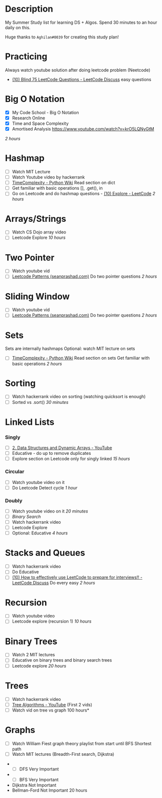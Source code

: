 # Description

My Summer Study list for learning DS + Algos. Spend 30 minutes to an hour daily on this.

Huge thanks to `Aghilan#0039` for creating this study plan!

# Practicing
Always watch youtube solution after doing leetcode problem (Neetcode)
- [(10) Blind 75 LeetCode Questions - LeetCode Discuss](https://leetcode.com/discuss/general-discussion/460599/blind-75-leetcode-questions) easy questions


# Big O Notation
- [X] My Code School - Big O Notation
- [X] Research Online
- [X] Time and Space Complexity
- [X] Amortised Analysis https://www.youtube.com/watch?v=krO5LQNyGtM

*2 hours*

# Hashmap
- [ ] Watch MIT Lecture
- [ ] Watch Youtube video by hackerrank
- [ ] [TimeComplexity - Python Wiki](https://wiki.python.org/moin/TimeComplexity) Read section on dict
- [ ] Get familiar with basic operations [], .get(), in
- [ ] Go on Leetcode and do hashmap questions - [(10) Explore - LeetCode](https://leetcode.com/explore/learn/card/hash-table/) 
*2 hours*

# Arrays/Strings
- [ ] Watch CS Dojo array video
- [ ] Leetcode Explore
*10 hours*

# Two Pointer
- [ ] Watch youtube vid
- [ ] [Leetcode Patterns (seanprashad.com)](https://seanprashad.com/leetcode-patterns/) Do two pointer questions
*2 hours*

# Sliding Window
- [ ] Watch youtube vid
- [ ] [Leetcode Patterns (seanprashad.com)](https://seanprashad.com/leetcode-patterns/) Do two pointer questions
*2 hours*

# Sets
Sets are internally hashmaps
Optional: watch MIT lecture on sets
- [ ] [TimeComplexity - Python Wiki](https://wiki.python.org/moin/TimeComplexity) Read section on sets
Get familiar with basic operations
*2 hours*

# Sorting
- [ ] Watch hackerrank video on sorting (watching quicksort is enough)
- [ ] Sorted vs .sort()
*30 minutes*

# Linked Lists
### Singly
- [ ] [2. Data Structures and Dynamic Arrays - YouTube](https://www.youtube.com/watch?v=CHhwJjR0mZA&list=PLUl4u3cNGP63EdVPNLG3ToM6LaEUuStEY&index=2&ab_channel=MITOpenCourseWare) 
- [ ] Educative - do up to remove duplicates
- [ ] Explore section on Leetcode only for singly linked
*15 hours*

### Circular
- [ ] Watch youtube video on it
- [ ] Do Leetcode Detect cycle
*1 hour*

### Doubly
- [ ] Watch youtube video on it
*20 minutes*
- [ ] *Binary Search*
- [ ] Watch hackerrank video
- [ ] Leetcode Explore
- [ ] Optional: Educative
*4 hours*

# Stacks and Queues
- [ ] Watch hackerrank video
- [ ] Do Educative
- [ ] [(10) How to effectively use LeetCode to prepare for interviews!! - LeetCode Discuss](https://leetcode.com/discuss/career/449135/how-to-effectively-use-leetcode-to-prepare-for-interviews)  Do every easy
*2 hours*

# Recursion
- [ ] Watch youtube video
- [ ] Leetcode explore (recursion 1)
*10 hours*

# Binary Trees
- [ ] Watch 2 MIT lectures
- [ ] Educative on binary trees and binary search trees
- [ ] Leetcode explore
*20 hours*

# Trees
- [ ] Watch hackerrank video
- [ ] [Tree Algorithms - YouTube](https://www.youtube.com/playlist?list=PLDV1Zeh2NRsDfGc8rbQ0_58oEZQVtvoIc) (First 2 vids)
- [ ] Watch vid on tree vs graph
100 hours*

# Graphs
- [ ] Watch William Fiest graph theory playlist from start until BFS Shortest path
- [ ] Watch MIT lectures (Breadth-First search, Dijkstra)
- - [ ] DFS Very Important
- - [ ] BFS Very Important
- Dijkstra Not Important
- Bellman-Ford Not Important
20 hours
